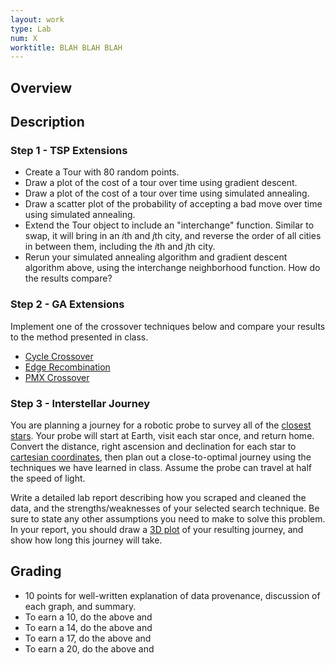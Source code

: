 ```yaml
---
layout: work
type: Lab
num: X
worktitle: BLAH BLAH BLAH
---
```


## Overview

## Description

### Step 1 - TSP Extensions

* Create a Tour with 80 random points.
* Draw a plot of the cost of a tour over time using gradient descent.
* Draw a plot of the cost of a tour over time using simulated annealing.
* Draw a scatter plot of the probability of accepting a bad move over time using simulated annealing.
* Extend the Tour object to include an "interchange" function. Similar to swap,
it will bring in an *i*th and *j*th city, and reverse the order of all cities
in between them, including the *i*th and *j*th city.
* Rerun your simulated annealing algorithm and gradient descent algorithm above, using
the interchange neighborhood function. How do the results compare?

### Step 2 - GA Extensions

Implement one of the crossover techniques below and compare your results to the
method presented in class.

* [Cycle Crossover](http://www.rubicite.com/Tutorials/GeneticAlgorithms/CrossoverOperators/CycleCrossoverOperator.aspx)
* [Edge Recombination](http://www.rubicite.com/Tutorials/GeneticAlgorithms/CrossoverOperators/EdgeRecombinationCrossoverOperator.aspx)
* [PMX Crossover](http://www.rubicite.com/Tutorials/GeneticAlgorithms/CrossoverOperators/PMXCrossoverOperator.aspx)

### Step 3 - Interstellar Journey

You are planning a journey for a robotic probe to survey all of the
[closest stars](http://en.wikipedia.org/wiki/List_of_nearest_stars_and_brown_dwarfs).
Your probe will start at Earth, visit each star once, and return home.
Convert the distance, right ascension and declination for each
star to [cartesian coordinates](http://www.astronexus.com/node/37), then plan
out a close-to-optimal journey using the techniques we have learned in class.
Assume the probe can travel at half the speed of light.

Write a detailed lab report describing how you scraped
and cleaned the data, and the strengths/weaknesses of your selected search technique.
Be sure to state any other assumptions you need to make to solve this problem.
In your report, you should draw a
[3D plot](https://matplotlib.org/mpl_toolkits/mplot3d/tutorial.html) of your
resulting journey, and show how long this journey will take.

## Grading

* 10 points for well-written explanation of data provenance, discussion of each graph, and summary.
* To earn a 10, do the above and
* To earn a 14, do the above and
* To earn a 17, do the above and
* To earn a 20, do the above and

